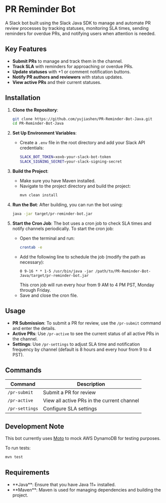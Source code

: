 # PR Reminder Bot

A Slack bot built using the Slack Java SDK to manage and automate PR review processes by tracking statuses, monitoring SLA times, sending reminders for overdue PRs, and notifying users when attention is needed.

## Key Features

- **Submit PRs** to manage and track them in the channel.
- **Track SLA** with reminders for approaching or overdue PRs.
- **Update statuses** with +1 or comment notification buttons.
- **Notify PR authors and reviewers** with status updates.
- **View active PRs** and their current statuses.

## Installation

1. **Clone the Repository**:
   ```bash
   git clone https://github.com/yujiashen/PR-Reminder-Bot-Java.git
   cd PR-Reminder-Bot-Java
   ```

2. **Set Up Environment Variables**:
   - Create a `.env` file in the root directory and add your Slack API credentials:
     ```bash
     SLACK_BOT_TOKEN=xoxb-your-slack-bot-token
     SLACK_SIGNING_SECRET=your-slack-signing-secret
     ```

3. **Build the Project**:
   - Make sure you have Maven installed.
   - Navigate to the project directory and build the project:
     ```bash
     mvn clean install
     ```

4. **Run the Bot**:
   After building, you can run the bot using:
   ```bash
   java -jar target/pr-reminder-bot.jar
   ```

5. **Start the Cron Job**:
   The bot uses a cron job to check SLA times and notify channels periodically. To start the cron job:
   - Open the terminal and run:
     ```bash
     crontab -e
     ```
   - Add the following line to schedule the job (modify the path as necessary):
     ```
     0 9-16 * * 1-5 /usr/bin/java -jar /path/to/PR-Reminder-Bot-Java/target/pr-reminder-bot.jar
     ```
     This cron job will run every hour from 9 AM to 4 PM PST, Monday through Friday.
   - Save and close the cron file.

## Usage

- **PR Submission**: To submit a PR for review, use the `/pr-submit` command and enter the details.
- **Active PRs**: Use `/pr-active` to see the current status of all active PRs in the channel.
- **Settings**: Use `/pr-settings` to adjust SLA time and notification frequency by channel (default is 8 hours and every hour from 9 to 4 PST).

## Commands

| Command       | Description                                      |
| ------------- | ------------------------------------------------ |
| `/pr-submit`  | Submit a PR for review                           |
| `/pr-active`  | View all active PRs in the current channel        |
| `/pr-settings`| Configure SLA settings                           |

## Development Note

This bot currently uses [Moto](https://github.com/spulec/moto) to mock AWS DynamoDB for testing purposes. 

To run tests:
```bash
mvn test
```

## Requirements

- \*\*Java\*\*: Ensure that you have Java 11+ installed.
- \*\*Maven\*\*: Maven is used for managing dependencies and building the project.

